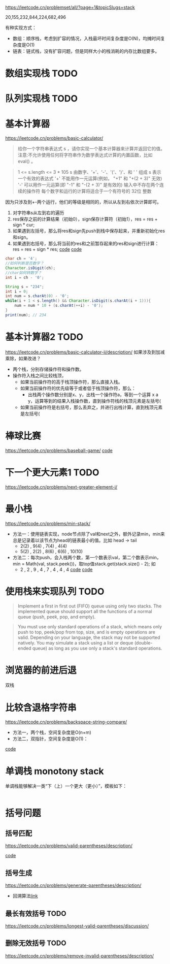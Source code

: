 https://leetcode.cn/problemset/all/?page=1&topicSlugs=stack

20,155,232,844,224,682,496

有种实现方式：
- 数组：顺序栈，考虑到扩容的情况，入栈最坏时间复杂度是O(N)，均摊时间复杂度是O(1)
- 链表：链式栈，没有扩容问题，但是同样大小的栈消耗的内存比数组要多。

# 数组实现栈 TODO

# 队列实现栈 TODO

# 基本计算器
https://leetcode.cn/problems/basic-calculator/
> 给你一个字符串表达式 s ，请你实现一个基本计算器来计算并返回它的值。
>注意:不允许使用任何将字符串作为数学表达式计算的内置函数，比如 eval() 。

> 1 <= s.length <= 3 * 105
> s 由数字、'+'、'-'、'('、')'、和 ' ' 组成
> s 表示一个有效的表达式
> '+' 不能用作一元运算(例如， "+1" 和 "+(2 + 3)" 无效)
> '-' 可以用作一元运算(即 "-1" 和 "-(2 + 3)" 是有效的)
> 输入中不存在两个连续的操作符
> 每个数字和运行的计算将适合于一个有符号的 32位 整数

因为只涉及到+-两个运行，他们的等级是相同的，所以从左到右依次计算即可。
1. 对字符串s从左到右的遍历
2. res保存之前的计算结果（初始0），sign保存计算符（初始1），res = res + sign * cur;
3. 如果遇到左括号，那么将res和sign先push到栈中保存起来，并重新初始化res和sign。
4. 如果遇到右括号，那么将当前的res和之前暂存起来的res和sign进行计算：res = res + sign * res;
[code](../../javademo/stack/Calculator.java)
[code](../../javademo/stack/Calculator2.java)
```java
char ch = '4';
//如何判断是否数字？
Character.isDigit(ch);
//char如何转数字？
int i = ch - '0';

String s = "234";
int i = 0;
int num = s.charAt(0) - '0';
while(i + 1 < s.length() && Character.isDigit(s.charAt(i + 1))){
    num = num * 10 + (s.charAt(++i) - '0');
}
print(num); // 234
```

# 基本计算器2 TODO
https://leetcode.cn/problems/basic-calculator-ii/description/
如果涉及到加减乘除，如果改进？
- 两个栈，分别存储操作符和操作数。
- 操作符入栈之间比较栈顶，
  - 如果当前操作符的高于栈顶操作符，那么直接入栈。
  - 如果当前操作符的优先级等于或者低于栈顶操作符，那么：
    - 出栈两个操作数分别是x、y，出栈一个操作符a，等到一个运算 x a y，运算等到的结果入栈操作数，直到操作符栈的栈顶元素是左括号(
  - 如果当前操作符是右括号，那么丢弃之，并进行出栈计算，直到栈顶元素是左括号(


# 棒球比赛
https://leetcode.cn/problems/baseball-game/
[code](../../javademo/stack/BaseballGame.java)

# 下一个更大元素1 TODO
https://leetcode.cn/problems/next-greater-element-i/


# 最小栈
https://leetcode.cn/problems/min-stack/
- 方法一：使用链表实现，node节点除了val和next之外，额外记录min，min来总是记录着以该节点为head的链表最小的值。比如 head -> tail
  - 2(2) , 9(4) , 7(4) , 4(4)
  - 5(2) , 2(2) , 8(6) , 6(6) , 10(10)
- 方法二：每次push，会入栈两个数，第一个数表示val，第二个数表示min，min = Math(val, stack.peek())，取top值stack.get(stack.size() - 2); 如
  - 2 , 2 , 9 , 4 , 7 , 4 , 4 , 4
[code](../../javademo/stack/MinStack.java)
[code](../../javademo/stack/MinStack2.java)

# 使用栈来实现队列 TODO

> Implement a first in first out (FIFO) queue using only two stacks. The implemented queue should support all the functions of a normal queue (push, peek, pop, and empty).

> You must use only standard operations of a stack, which means only push to top, peek/pop from top, size, and is empty operations are valid.
> Depending on your language, the stack may not be supported natively. You may simulate a stack using a list or deque (double-ended queue) as long as you use only a stack's standard operations.


# 浏览器的前进后退
双栈

# 比较含退格字符串
https://leetcode.cn/problems/backspace-string-compare/
- 方法一，两个栈，空间复杂度是O(n+m)
- 方法二，双指针，空间复杂度是O(1)：

[code](../../javademo/stack/BackspaceStringCompare.java)


# 单调栈 monotony stack
单调栈能够解决一类“下（上）一个更大（更小）”，模板如下：
```

```

# 括号问题
## 括号匹配
https://leetcode.cn/problems/valid-parentheses/description/

[code](../../javademo/stack/ValidParenthese.java)

## 括号生成
https://leetcode.cn/problems/generate-parentheses/description/
- 回溯算法[link](5.backtracing.algm.md)

## 最长有效括号 TODO
https://leetcode.cn/problems/longest-valid-parentheses/discussion/


## 删除无效括号 TODO
https://leetcode.cn/problems/remove-invalid-parentheses/description/
